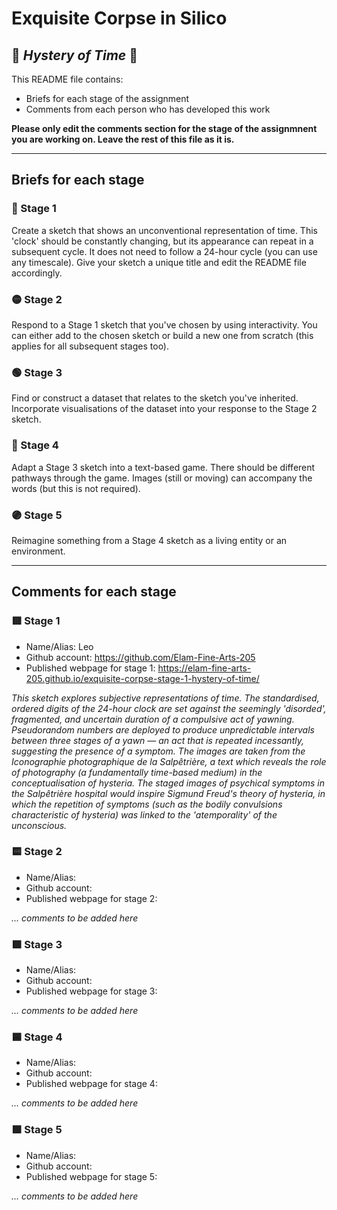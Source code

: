 # Exquisite Corpse in Silico
## 🔻 *Hystery of Time* 🔻

This README file contains:
- Briefs for each stage of the assignment
- Comments from each person who has developed this work

**Please only edit the comments section for the stage of the assignmnent you are working on. Leave the rest of this file as it is.**

*****
## Briefs for each stage

### 🔴 Stage 1
Create a sketch that shows an unconventional representation of time. This 'clock' should be constantly changing, but its appearance can repeat in a subsequent cycle. It does not need to follow a 24-hour cycle (you can use any timescale). Give your sketch a unique title and edit the README file accordingly.

### 🟡 Stage 2
Respond to a Stage 1 sketch that you've chosen by using interactivity. You can either add to the chosen sketch or build a new one from scratch (this applies for all subsequent stages too).

### 🟢 Stage 3
Find or construct a dataset that relates to the sketch you've inherited. Incorporate visualisations of the dataset into your response to the Stage 2 sketch.

### 🔵 Stage 4
Adapt a Stage 3 sketch into a text-based game. There should be different pathways through the game. Images (still or moving) can accompany the words (but this is not required).

### 🟣 Stage 5
Reimagine something from a Stage 4 sketch as a living entity or an environment.

*****
## Comments for each stage

### 🟥 Stage 1
- Name/Alias: Leo
- Github account: https://github.com/Elam-Fine-Arts-205
- Published webpage for stage 1: https://elam-fine-arts-205.github.io/exquisite-corpse-stage-1-hystery-of-time/

*This sketch explores subjective representations of time. The standardised, ordered digits of the 24-hour clock are set against the seemingly 'disorded', fragmented, and uncertain duration of a compulsive act of yawning. Pseudorandom numbers are deployed to produce unpredictable intervals between three stages of a yawn — an act that is repeated incessantly, suggesting the presence of a symptom. The images are taken from the Iconographie photographique de la Salpêtrière, a text which reveals the role of photography (a fundamentally time-based medium) in the conceptualisation of hysteria. The staged images of psychical symptoms in the Salpêtrière hospital would inspire Sigmund Freud's theory of hysteria, in which the repetition of symptoms (such as the bodily convulsions characteristic of hysteria) was linked to the 'atemporality' of the unconscious.*

### 🟨 Stage 2
- Name/Alias:
- Github account:
- Published webpage for stage 2:

*... comments to be added here*

### 🟩 Stage 3
- Name/Alias:
- Github account:
- Published webpage for stage 3:

*... comments to be added here*

### 🟦 Stage 4
- Name/Alias:
- Github account:
- Published webpage for stage 4:

*... comments to be added here*

### 🟪 Stage 5
- Name/Alias:
- Github account:
- Published webpage for stage 5:

*... comments to be added here*
